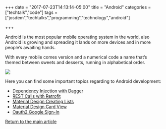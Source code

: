 +++
date = "2017-07-23T14:13:14-05:00"
title = "Android"
categories = ["techtalk","code"]
tags = ["josdem","techtalks","programming","technology","android"]

+++

Android is the most popular mobile operating system in the world, also Android is growing and spreading it lands on more devices and in more people’s awaiting hands.

With every mobile comes version and a numerical code a name that’s themed between sweets and desserts, running in alphabetical order.

<img src="/img/techtalks/android/versions.jpg">

Here you can find some important topics regarding to Android development:

* [Dependency Injection with Dagger](/techtalk/android/dagger2)
* [REST Calls with Retrofit](/techtalk/android/retrofit)
* [Material Design Creating Lists](/techtalk/android/material_design_lists)
* [Material Design Card View](/techtalk/android/material_design_cards)
* [Oauth2 Google Sign-In](/techtalk/android/oauth2_google)


[Return to the main article](/techtalk/techtalks)
